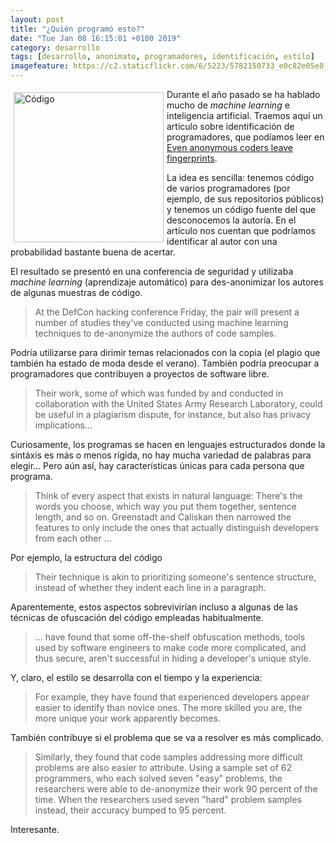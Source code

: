 ```yaml
--- 
layout: post
title: "¿Quién programó esto?"
date: "Tue Jan 08 16:15:01 +0100 2019"
category: desarrollo
tags: [desarrollo, anonimato, programadores, identificación, estilo]
imagefeature: https://c2.staticflickr.com/6/5223/5782150733_e0c82e05e8_m.jpg
---
```



<a href="https://www.flickr.com/photos/fernand0/5782150733" title="Código"><img src="https://c2.staticflickr.com/6/5223/5782150733_e0c82e05e8_m.jpg" width="240"  alt="Código" style="float:left; margin:5px"></a>
Durante el año pasado se ha hablado mucho de *machine learning* e inteligencia artificial. Traemos aquí un artículo sobre identificación de programadores, que podíamos leer en [Even anonymous coders leave fingerprints](https://www.wired.com/story/machine-learning-identify-anonymous-code/).

La idea es sencilla: tenemos código de varios programadores (por ejemplo, de sus repositorios públicos) y tenemos un código fuente del que desconocemos la autoría. En el artículo nos cuentan que podríamos identificar al autor con una probabilidad bastante buena de acertar.

El resultado se presentó en una conferencia de seguridad y utilizaba *machine learning* (aprendizaje automático) para des-anonimizar los autores de algunas muestras de código.

> At the DefCon hacking conference Friday, the pair will present a number of studies they've conducted using machine learning techniques to de-anonymize the authors of code samples. 

Podría utilizarse para dirimir temas relacionados con la copia (el plagio que también ha estado de moda desde el verano). También podría preocupar a programadores que contribuyen a proyectos de software libre.

> Their work, some of which was funded by and conducted in collaboration with the United States Army Research Laboratory, could be useful in a plagiarism dispute, for instance, but also has privacy implications...

Curiosamente, los programas se hacen en lenguajes estructurados donde la sintáxis es más o menos rígida, no hay mucha variedad de palabras para elegir... Pero aún así, hay características únicas para cada persona que programa.

> Think of every aspect that exists in natural language: There's the words you choose, which way you put them together, sentence length, and so on. Greenstadt and Caliskan then narrowed the features to only include the ones that actually distinguish developers from each other ...

Por ejemplo, la estructura del código

> Their technique is akin to prioritizing someone's sentence structure, instead of whether they indent each line in a paragraph.

Aparentemente, estos aspectos sobrevivirían incluso a algunas de las técnicas de ofuscación del código empleadas habitualmente.

> ... have found that some off-the-shelf obfuscation methods, tools used by software engineers to make code more complicated, and thus secure, aren't successful in hiding a developer's unique style.

Y, claro, el estilo se desarrolla con el tiempo y la experiencia:

> For example, they have found that experienced developers appear easier to identify than novice ones. The more skilled you are, the more unique your work apparently becomes. 

También contribuye si el problema que se va a resolver es más complicado.

> Similarly, they found that code samples addressing more difficult problems are also easier to attribute. Using a sample set of 62 programmers, who each solved seven "easy" problems, the researchers were able to de-anonymize their work 90 percent of the time. When the researchers used seven "hard" problem samples instead, their accuracy bumped to 95 percent.

Interesante.
